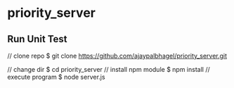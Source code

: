 # priority_server

## Run Unit Test
// clone repo
    $ git clone https://github.com/ajaypalbhagel/priority_server.git
    
// change dir
    $ cd priority_server
// install npm module
    $ npm install
// execute program
    $ node server.js
